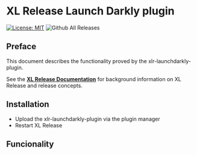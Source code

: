 # XL Release Launch Darkly plugin

[![License: MIT][xlr-launchdarkly-plugin-license-image]][xlr-launchdarkly-plugin-license-url]
![Github All Releases][xlr-launchdarkly-plugin-downloads-image]

[xlr-launchdarkly-plugin-license-image]: https://img.shields.io/badge/License-MIT-yellow.svg
[xlr-launchdarkly-plugin-license-url]: https://opensource.org/licenses/MIT
[xlr-launchdarkly-plugin-downloads-image]: https://img.shields.io/github/downloads/xebialabs-community/xlr-launchdarkly-plugin/total.svg

## Preface

This document describes the functionality proved by the xlr-launchdarkly-plugin.

See the **[XL Release Documentation](https://docs.xebialabs.com/xl-release/index.html)** for background information on XL Release and release concepts.

## Installation

* Upload the xlr-launchdarkly-plugin via the plugin manager
*  Restart XL Release

## Funcionality
